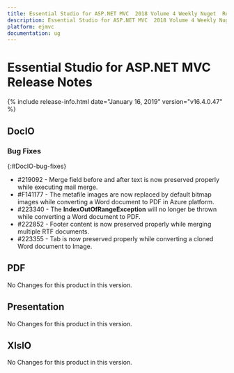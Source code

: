 ```yaml
---
title: Essential Studio for ASP.NET MVC  2018 Volume 4 Weekly Nuget  Release Notes  
description: Essential Studio for ASP.NET MVC  2018 Volume 4 Weekly Nuget  Release Notes  
platform: ejmvc
documentation: ug
---
```


# Essential Studio for ASP.NET MVC  Release Notes  

{% include release-info.html date="January 16, 2019"  version="v16.4.0.47" %} 






## DocIO

### Bug Fixes
{:#DocIO-bug-fixes}

* \#219092 - Merge field before and after text is now preserved properly while executing mail merge.
* \#F141177 - The metafile images are now replaced by default bitmap images while converting a Word document to PDF in Azure platform.
* \#223340 - The **IndexOutOfRangeException** will no longer be thrown while converting a Word document to PDF.
* \#222852 - Footer content is now preserved properly while merging multiple RTF documents.
* \#223355 - Tab is now preserved properly while converting a cloned Word document to Image.
## PDF

No Changes for this product in this version.

[//]: # "Delete the contents of this file while new content is added."

## Presentation

No Changes for this product in this version.

[//]: # "Delete the contents of this file while new content is added."

## XlsIO

No Changes for this product in this version.

[//]: # "Delete the contents of this file while new content is added."

